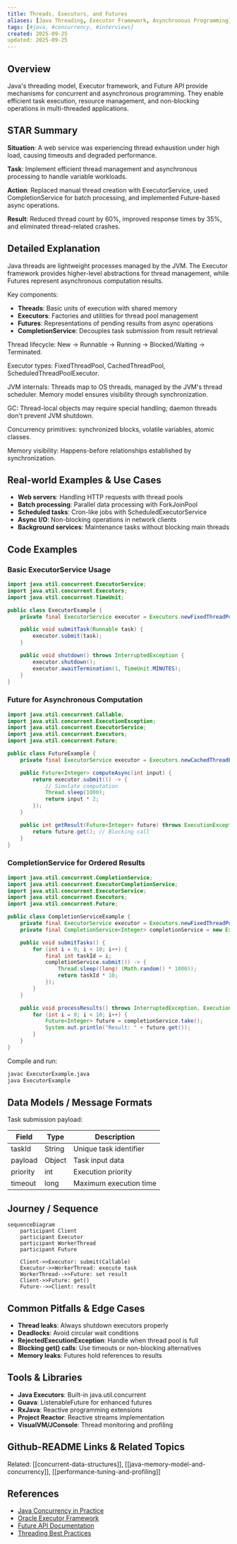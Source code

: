 ```yaml
---
title: Threads, Executors, and Futures
aliases: [Java Threading, Executor Framework, Asynchronous Programming]
tags: [#java, #concurrency, #interviews]
created: 2025-09-25
updated: 2025-09-25
---
```


## Overview
Java's threading model, Executor framework, and Future API provide mechanisms for concurrent and asynchronous programming. They enable efficient task execution, resource management, and non-blocking operations in multi-threaded applications.

## STAR Summary
**Situation**: A web service was experiencing thread exhaustion under high load, causing timeouts and degraded performance.

**Task**: Implement efficient thread management and asynchronous processing to handle variable workloads.

**Action**: Replaced manual thread creation with ExecutorService, used CompletionService for batch processing, and implemented Future-based async operations.

**Result**: Reduced thread count by 60%, improved response times by 35%, and eliminated thread-related crashes.

## Detailed Explanation
Java threads are lightweight processes managed by the JVM. The Executor framework provides higher-level abstractions for thread management, while Futures represent asynchronous computation results.

Key components:
- **Threads**: Basic units of execution with shared memory
- **Executors**: Factories and utilities for thread pool management
- **Futures**: Representations of pending results from async operations
- **CompletionService**: Decouples task submission from result retrieval

Thread lifecycle: New → Runnable → Running → Blocked/Waiting → Terminated.

Executor types: FixedThreadPool, CachedThreadPool, ScheduledThreadPoolExecutor.

JVM internals: Threads map to OS threads, managed by the JVM's thread scheduler. Memory model ensures visibility through synchronization.

GC: Thread-local objects may require special handling; daemon threads don't prevent JVM shutdown.

Concurrency primitives: synchronized blocks, volatile variables, atomic classes.

Memory visibility: Happens-before relationships established by synchronization.

## Real-world Examples & Use Cases
- **Web servers**: Handling HTTP requests with thread pools
- **Batch processing**: Parallel data processing with ForkJoinPool
- **Scheduled tasks**: Cron-like jobs with ScheduledExecutorService
- **Async I/O**: Non-blocking operations in network clients
- **Background services**: Maintenance tasks without blocking main threads

## Code Examples
### Basic ExecutorService Usage
```java
import java.util.concurrent.ExecutorService;
import java.util.concurrent.Executors;
import java.util.concurrent.TimeUnit;

public class ExecutorExample {
    private final ExecutorService executor = Executors.newFixedThreadPool(4);

    public void submitTask(Runnable task) {
        executor.submit(task);
    }

    public void shutdown() throws InterruptedException {
        executor.shutdown();
        executor.awaitTermination(1, TimeUnit.MINUTES);
    }
}
```

### Future for Asynchronous Computation
```java
import java.util.concurrent.Callable;
import java.util.concurrent.ExecutionException;
import java.util.concurrent.ExecutorService;
import java.util.concurrent.Executors;
import java.util.concurrent.Future;

public class FutureExample {
    private final ExecutorService executor = Executors.newCachedThreadPool();

    public Future<Integer> computeAsync(int input) {
        return executor.submit(() -> {
            // Simulate computation
            Thread.sleep(1000);
            return input * 2;
        });
    }

    public int getResult(Future<Integer> future) throws ExecutionException, InterruptedException {
        return future.get(); // Blocking call
    }
}
```

### CompletionService for Ordered Results
```java
import java.util.concurrent.CompletionService;
import java.util.concurrent.ExecutorCompletionService;
import java.util.concurrent.ExecutorService;
import java.util.concurrent.Executors;
import java.util.concurrent.Future;

public class CompletionServiceExample {
    private final ExecutorService executor = Executors.newFixedThreadPool(4);
    private final CompletionService<Integer> completionService = new ExecutorCompletionService<>(executor);

    public void submitTasks() {
        for (int i = 0; i < 10; i++) {
            final int taskId = i;
            completionService.submit(() -> {
                Thread.sleep((long) (Math.random() * 1000));
                return taskId * 10;
            });
        }
    }

    public void processResults() throws InterruptedException, ExecutionException {
        for (int i = 0; i < 10; i++) {
            Future<Integer> future = completionService.take();
            System.out.println("Result: " + future.get());
        }
    }
}
```

Compile and run:
```bash
javac ExecutorExample.java
java ExecutorExample
```

## Data Models / Message Formats
Task submission payload:

| Field | Type | Description |
|-------|------|-------------|
| taskId | String | Unique task identifier |
| payload | Object | Task input data |
| priority | int | Execution priority |
| timeout | long | Maximum execution time |

## Journey / Sequence
```mermaid
sequenceDiagram
    participant Client
    participant Executor
    participant WorkerThread
    participant Future

    Client->>Executor: submit(Callable)
    Executor->>WorkerThread: execute task
    WorkerThread-->>Future: set result
    Client->>Future: get()
    Future-->>Client: result
```

## Common Pitfalls & Edge Cases
- **Thread leaks**: Always shutdown executors properly
- **Deadlocks**: Avoid circular wait conditions
- **RejectedExecutionException**: Handle when thread pool is full
- **Blocking get() calls**: Use timeouts or non-blocking alternatives
- **Memory leaks**: Futures hold references to results

## Tools & Libraries
- **Java Executors**: Built-in java.util.concurrent
- **Guava**: ListenableFuture for enhanced futures
- **RxJava**: Reactive programming extensions
- **Project Reactor**: Reactive streams implementation
- **VisualVM/JConsole**: Thread monitoring and profiling

## Github-README Links & Related Topics
Related: [[concurrent-data-structures]], [[java-memory-model-and-concurrency]], [[performance-tuning-and-profiling]]

## References
- [Java Concurrency in Practice](https://www.amazon.com/Java-Concurrency-Practice-Brian-Goetz/dp/0321349601)
- [Oracle Executor Framework](https://docs.oracle.com/javase/8/docs/api/java/util/concurrent/Executor.html)
- [Future API Documentation](https://docs.oracle.com/javase/8/docs/api/java/util/concurrent/Future.html)
- [Threading Best Practices](https://www.baeldung.com/java-executor-service-tutorial)